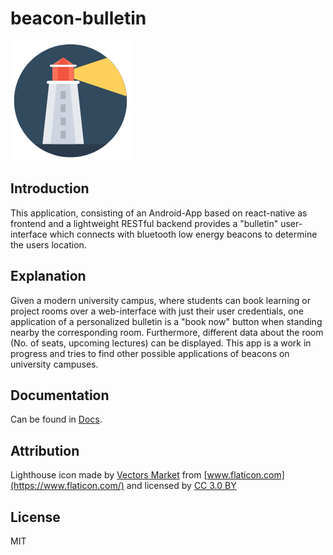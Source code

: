 # beacon-bulletin

![logo](./images/lighthouse.png)

## Introduction

This application, consisting of an Android-App based on react-native as frontend and a lightweight RESTful backend provides a "bulletin" user-interface which connects with bluetooth low energy beacons to determine the users location.

## Explanation

Given a modern university campus, where students can book learning or project rooms over a web-interface with just their user credentials, one application of a personalized bulletin is a "book now" button when standing nearby the corresponding room. Furthermore, different data about the room (No. of seats, upcoming lectures) can be displayed. This app is a work in progress and tries to find other possible applications of beacons on university campuses.

## Documentation

Can be found in [Docs](/docs).

## Attribution

Lighthouse icon made by [Vectors Market](https://www.flaticon.com/authors/vectors-market) from [www.flaticon.com](https://www.flaticon.com/) and licensed by [CC 3.0 BY](http://creativecommons.org/licenses/by/3.0/)

## License

MIT
